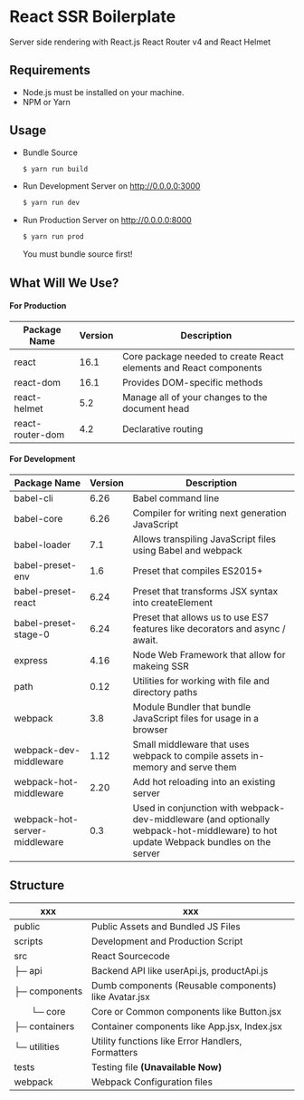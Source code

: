 # React SSR Boilerplate
Server side rendering with React.js React Router v4 and React Helmet 

## Requirements
- Node.js must be installed on your machine. 
- NPM or Yarn

## Usage
- Bundle Source
    ```sh
    $ yarn run build
    ```
    
- Run Development Server on http://0.0.0.0:3000
    ```sh
    $ yarn run dev
    ```
    
- Run Production Server on http://0.0.0.0:8000
    ```sh
    $ yarn run prod
    ```
    You must bundle source first!
    
## What Will We Use?
#### For Production
| Package Name | Version | Description |
| ------------ | ------- | ----------- |
| react | 16.1 |  Core package needed to create React elements and React components |
| react-dom | 16.1 | Provides DOM-specific methods |
| react-helmet | 5.2 | Manage all of your changes to the document head |
| react-router-dom | 4.2 | Declarative routing |

#### For Development
| Package Name | Version | Description |
| ------------ | ------- | ----------- |
| babel-cli | 6.26 | Babel command line |
| babel-core | 6.26 | Compiler for writing next generation JavaScript |
| babel-loader | 7.1 | Allows transpiling JavaScript files using Babel and webpack |
| babel-preset-env | 1.6 | Preset that compiles ES2015+  |
| babel-preset-react | 6.24 | Preset that transforms JSX syntax into createElement |
| babel-preset-stage-0 | 6.24 | Preset that allows us to use ES7 features like decorators and async / await. |
| express | 4.16 | Node Web Framework that allow for makeing SSR  |
| path| 0.12 | Utilities for working with file and directory paths |
| webpack | 3.8 | Module Bundler that bundle JavaScript files for usage in a browser |
| webpack-dev-middleware | 1.12 | Small middleware that uses webpack to compile assets in-memory and serve them |
| webpack-hot-middleware | 2.20 | Add hot reloading into an existing server |
| webpack-hot-server-middleware | 0.3 | Used in conjunction with webpack-dev-middleware (and optionally webpack-hot-middleware) to hot update Webpack bundles on the server |

## Structure
| xxx | xxx |
| ------------ | ------- |
| public | Public Assets and Bundled JS Files |
| scripts | Development and Production Script |
| src | React Sourcecode |
| ├─ api | Backend API like userApi.js, productApi.js |
| ├─ components | Dumb components (Reusable components) like Avatar.jsx |
|        └─ core | Core or Common components like Button.jsx |
| ├─ containers | Container components like App.jsx, Index.jsx |
| └─ utilities | Utility functions like Error Handlers, Formatters |
| tests | Testing file **(Unavailable Now)** |
| webpack | Webpack Configuration files |



